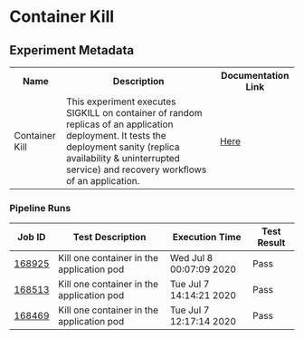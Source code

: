 # Container Kill

## Experiment Metadata
<table>
<tr>
<th> Name </th>
<th> Description </th>
<th> Documentation Link </th>
</tr>
<tr>
 <td> Container Kill </td>
 <td> This experiment executes SIGKILL on container of random replicas of an application deployment. It tests the deployment sanity (replica availability & uninterrupted service) and recovery workflows of an application. </td>
 <td>  <a href="https://docs.litmuschaos.io/docs/container-kill/"> Here </a> </td>
 </tr>
 </table>

 ### Pipeline Runs
 
| Job ID |   Test Description         | Execution Time |Test Result   |
 |---------|---------------------------| --------------|--------|
|     <a href= "https://gitlab.mayadata.io/litmuschaos/litmus-e2e/-/jobs/168925">168925</a>           |  Kill one container in the application pod           | Wed Jul  8 00:07:09 2020  | Pass |
|     <a href= "https://gitlab.mayadata.io/litmuschaos/litmus-e2e/-/jobs/168513">168513</a>           |  Kill one container in the application pod           | Tue Jul  7 14:14:21 2020  | Pass |
 |    <a href= "https://gitlab.mayadata.io/litmuschaos/litmus-e2e/-/jobs/168469">168469</a>   |  Kill one container in the application pod           |  Tue Jul  7 12:17:14 2020     |Pass  |

